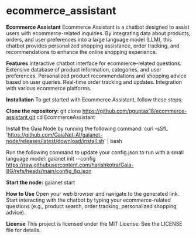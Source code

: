 # ecommerce_assistant
**Ecommerce Assistant**
Ecommerce Assistant is a chatbot designed to assist users with ecommerce-related inquiries. By integrating data about products, orders, and user preferences into a large language model (LLM), this chatbot provides personalized shopping assistance, order tracking, and recommendations to enhance the online shopping experience.

**Features**
Interactive chatbot interface for ecommerce-related questions.
Extensive database of product information, categories, and user preferences.
Personalized product recommendations and shopping advice based on user queries.
Real-time order tracking and updates.
Integration with various ecommerce platforms.

**Installation**
To get started with Ecommerce Assistant, follow these steps:

**Clone the repository:**
git clone https://github.com/pguptax18/ecommerce-assistant.git
cd EcommerceAssistant

Install the Gaia Node by running the following command:
curl -sSfL 'https://github.com/GaiaNet-AI/gaianet-node/releases/latest/download/install.sh' | bash

Run the following command to update your config.json to run with a small language model:
gaianet init --config https://raw.githubusercontent.com/harishkotra/Gaia-8G/refs/heads/main/config_8g.json

**Start the node:**
gaianet start

**How to Use**
Open your web browser and navigate to the generated link.
Start interacting with the chatbot by typing your ecommerce-related questions (e.g., product search, order tracking, personalized shopping advice).

**License**
This project is licensed under the MIT License. See the LICENSE file for details.

